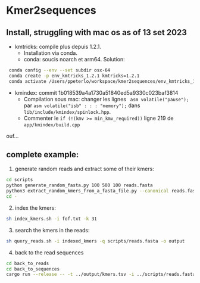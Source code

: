 # Kmer2sequences

## Install, struggling with mac os as of 13 set 2023
* kmtricks: compile plus depuis 1.2.1. 
	* Installation via conda.
	* conda: soucis noarch et arm64. Solution: 
```bash
 conda config --env --set subdir osx-64
 conda create -p env_kmtricks_1.2.1 kmtricks=1.2.1 
 conda activate /Users/ppeterlo/workspace/kmer2sequences/env_kmtricks_1.2.1
```

* kmindex: commit 1b018539a4a1730a51840ed5a9330c023baf3814
	* Compilation sous mac: changer les lignes ` asm volatile("pause");` par `asm volatile("isb" : : : "memory");` dans `lib/include/kmindex/spinlock.hpp`. 
	* Commenter le `if (!(kmv >= min_kmv_required))` ligne 219 de `app/kmindex/build.cpp`

ouf...


## complete example: 
1. generate random reads and extract some of their kmers: 
```bash
cd scripts
python generate_random_fasta.py 100 500 100 reads.fasta
python3 extract_random_kmers_from_a_fasta_file.py --canonical reads.fasta 31 10 kmers.fasta
cd -
```
2. index the kmers: 
```bash
sh index_kmers.sh -i fof.txt -k 31
```
3. search the kmers in the reads: 
```bash
sh query_reads.sh -i indexed_kmers -q scripts/reads.fasta -o output
```

4. back to the read sequences
```bash
cd back_to_reads
cd back_to_sequences 
cargo run --release -- -t ../output/kmers.tsv -i ../scripts/reads.fasta -o afac.fa 

